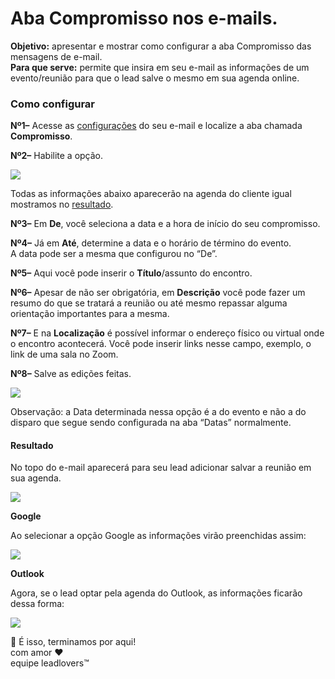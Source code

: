 # Aba Compromisso nos e-mails.

**Objetivo:** apresentar e mostrar como configurar a aba Compromisso das mensagens de e-mail.\
**Para que serve:** permite que insira em seu e-mail as informações de um evento/reunião para que o lead salve o mesmo em sua agenda online.

### **Como configurar** <a href="#configuracao" id="configuracao"></a>

**Nº1–** Acesse as [configurações](https://suporte.love/como-criar-um-funil-e-sequencia-de-e-mails/) do seu e-mail e localize a aba chamada **Compromisso**.

**Nº2–** Habilite a opção.

[![](https://legado.leadlovers.site/wp-content/uploads/2021/05/1.png)](https://legado.leadlovers.site/wp-content/uploads/2021/05/1.png)

Todas as informações abaixo aparecerão na agenda do cliente igual mostramos no [resultado](broken-reference).

**Nº3–** Em **De**, você seleciona a data e a hora de início do seu compromisso.

**Nº4–** Já em **Até**, determine a data e o horário de término do evento.\
A data pode ser a mesma que configurou no “De”.

**Nº5–** Aqui você pode inserir o **Título**/assunto do encontro.

**Nº6–** Apesar de não ser obrigatória, em **Descrição** você pode fazer um resumo do que se tratará a reunião ou até mesmo repassar alguma orientação importantes para a mesma.

**Nº7–** E na **Localização** é possível informar o endereço físico ou virtual onde o encontro acontecerá. Você pode inserir links nesse campo, exemplo, o link de uma sala no Zoom.

**Nº8–** Salve as edições feitas.

[![](https://legado.leadlovers.site/wp-content/uploads/2021/05/2.png)](https://legado.leadlovers.site/wp-content/uploads/2021/05/2.png)

Observação: a Data determinada nessa opção é a do evento e não a do disparo que segue sendo configurada na aba “Datas” normalmente.

#### **Resultado** <a href="#resultado" id="resultado"></a>

No topo do e-mail aparecerá para seu lead adicionar salvar a reunião em sua agenda.

[![](https://legado.leadlovers.site/wp-content/uploads/2021/05/3.png)](https://legado.leadlovers.site/wp-content/uploads/2021/05/3.png)

**Google**

Ao selecionar a opção Google as informações virão preenchidas assim:

[![](https://legado.leadlovers.site/wp-content/uploads/2021/05/4.png)](https://legado.leadlovers.site/wp-content/uploads/2021/05/4.png)

**Outlook**

Agora, se o lead optar pela agenda do Outlook, as informações ficarão dessa forma:

[![](https://legado.leadlovers.site/wp-content/uploads/2021/05/5.png)](https://legado.leadlovers.site/wp-content/uploads/2021/05/5.png)





&#x20;🏁 É isso, terminamos por aqui!\
com amor ❤\
equipe leadlovers™
